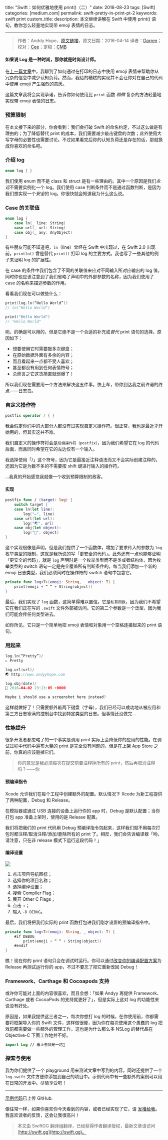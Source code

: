 title: "Swift：如何优雅地使用 print()（二）"
date: 2016-08-23
tags: [Swift]
categories: [medium.com]
permalink: swift-pretty-in-print-pt-2
keywords: swift print
custom_title: 
description: 本文继续讲解在 Swift 中使用 print() 语句，教你怎么轻量地实现带 emoji 表情的日志。

---
> 作者：Anddy Hope，[原文链接](https://medium.com/swift-programming/swift-pretty-in-print-pt-2-640cea920653#.jfchib95j)，原文日期：2016-04-14
> 译者：[Darren](https://github.com/Harman-darrenchen)；校对：[Cee](https://github.com/Cee)；定稿：[CMB](https://github.com/chenmingbiao)
  







<!--此处开始正文-->

#### 如果说 Log 是一种时尚，那你就是时尚设计师。

在[上一篇文章](http://swift.gg/2016/08/03/swift-prettify-your-print-statements-pt-1/)中，我聊到了如何通过在打印的日志中使用 emoji 表情来帮助你从冗杂的信息中减少认知负荷。然而，我给的糟糕的实现并不会让你对在自己的代码中使用 emoji 产生强烈的意愿。

这篇文章我将会实现承诺，告诉你如何使用比 `print` 函数 *稍微* 复杂的方法轻量地实现带 emoji 表情的日志。

<!--more-->

### 预算限制

在本文接下来的部分，你会看到：我们会打破 Swift 的命名约定，不过这么做是有理由的；为了降低替代 print 的成本，我们需要减少敲击键盘的次数；此外使用大写字母的必要性也需要讨论。不过如果看完后你的认知负荷还是存在的话，那就换成你喜欢的命名吧。

### 介绍 log

```swift
enum log { }
```

我们使用 enum 而不是 class 和 struct 是有一些理由的。其中一个原因是我们*永远*不需要实例化一个 log。我们使用 case 判断条件而不是通过函数判断，是因为我们想实现一个*安全*的 log。你很快就会知道我为什么这么说。

### Case 的关联值

```swift
enum log {
    case ln(_ line: String)
    case url(_ url: String)
    case obj(_ any: AnyObject)
}
```

有些朋友可能不知道吧，`ln`（line）曾经在 Swift 中出现过，在 Swift 2.0 出现前，`println()` 曾是替代 `print()` 打印 log 的主要方式。我也写了一些其他的例子来证明 log 的扩展性。

在 case 的条件中我们包含了不同的关联值来应对不同输入所对应输出的 log 值。同时你也应该注意到了我们省略了声明中的外部参数的名称，因为我们使用了 case 的名称来描述参数的作用。

看看我们现在可以做些什么：

```swift
print(log.ln(“Hello World”))
// ln("Hello World")

print("Hello World")
// "Hello World"
```

呃，的确是可以用的，但是它绝不是一个合适的补充或*替代* print 语句的选择。原因如下：

* 想要使用它时需要敲多次键盘；
* 在原始数据外面有多余的内容；
* 而且看起来一点都不受人喜欢；
* 甚至都没有用到任何表情符号；
* 总而言之它这货简直就弱爆了！

所以我们现在需要用一个方法来解决这五件事。快上车，带你到达我之前许诺的终点——日志岛。

### 自定义操作符

```swift
postfix operator / { }
```

我会假定你们中的大部分人都没有过实现自定义操作符。很正常，我也是最近才开始用的，但其实这并不难。

我们自定义的操作符将会是`后缀操作符（postfix）`，因为我们希望它在 log 的代码后面，而且同时希望在它的左边仅有一个输入。

我选择使用「/」这个符号，因为它是最接近注释语法而又不会实际创建注释的，还因为它是为数不多的不需要按 shift 键进行输入的操作符。

...我真的开始感觉我就像一个收到预算限制的政客。

#### 实现

```swift
postfix func / (target: log) {
    switch target {
    case ln(let line):
        log("✏️", line)
    case url(let url):
        log("🌏", url)
    case obj(let object):
        log("🔹", object)
}
```

这个实现很像是声明，但是我们提供了一个函数体，增加了要求传入的参数为 `log` 枚举类型的限制，这就是我所说的写「更安全的代码」。此外还有一点也能够证明「更安全的代码」，就是 `log` 声明时是一个枚举类型而不是类或者结构体，因为枚举类型的 switch 语句一定是完全覆盖所有判断条件的。每当我们添加一个新的 emoji 日志类型，我们必须同时在操作符的 switch 语句中包含它。

```swift
private func log<T>(emoji: String, _ object: T) {
    print(emoji + “ “ + String(object))
}
```

最后，我们实现了 `log` 函数，这简单得难以置信。它是`私有函数`，因为我们不希望它在我们正在写的 `.swift` 文件外部被访问。它的第二个参数是一个泛型，因为我们可能会传任何类型进去。

如你所见，它只是一个简单地把 emoji 表情和对象用一个空格连接起来的 print 语句。

### 用起来

```swift
log.ln(“Pretty”)/
✏️ Pretty

log.url(url)/
🌏 http://www.andyyhope.com

log.obj(date)/
🔹 2016–04–02 23:23:05 +0000

Maybe i should use a screenshot here instead?
```

这样就做好了！只需要额外敲两下键盘（字母），我们已经可以成功地从被应用和第三方日志塞满的控制台中找到特定类型的日志。但事情还没做完...

### 性能提升

很多开发者都忽略了的一个事实是调用 print 实际上会降低你的应用的性能。在调试过程中代码中遍布大量的 print 是完全没有问题的，但是在上架 App Store 之前，你真的应该删掉它们。

> 你的意思是我必须每次在提交前要注释掉所有的 print，然后再取消注释吗？——你

#### 预编译指令

Xcode 允许我们在每个工程中创建额外的配置。默认情况下 Xcode 为新工程提供了两种配置，Debug 和 Release。

在模拟器或通过 USB 连接的设备上运行你的 app 时，Debug 是默认配置；当你打包 app 准备上架时，使用的是 Release 配置。

我们将把我们的 print 代码用 Debug 预编译指令包起来，这样我们就不用每次打包时都注释/取消注释/添加/删除所有的 print 了。相反，我们会告诉编译器「哟，请注意，只在非 release 模式下运行这段代码！」

#### 编译设置

![](https://miro.medium.com/max/1743/1*wExNt9uLhE8ewadbCzTQCQ.png)

1. 点击项目导航图标；
2. 选择你的项目名称；
3. 选择编译设置；
4. 搜索 Compiler Flag；
5. 展开 Other C Flags；
6. 点击 +；
7. 输入 `-D DEBUG`。

最后，我们将把我们实际的 print 函数打包进我们刚才设置的预编译指令中。

```swift
private func log<T>(emoji: String, _ object: T) {
    #if DEBUG
        print(emoji + “ “ + String(object))
    #endif
}
```

瞧！现在你的 print 语句只会在调试时运行。你可以通过[改变你的编译配置方案](https://developer.apple.com/library/mac/recipes/xcode_help-scheme_editor/Articles/SchemeDialog.html)为 Release 再测试运行你的 app，不过不要忘了把它重新改回 Debug！

### Framework、Carthage 和 Cocoapods 支持

或许你可能对上面的内容很喜欢，而且会想：「如果 Andyy 再提供 Framework、Carthage 或者 CocoaPods 的支持就更好了」，但是实际上这对 log 的功能性来说没有好处。

原因是，如果我提供这三者之一，每次你想打 log 的时候，在你使用前，你都需要将框架导入你的 Swift 文件，这样做很傻，因为你在每次使用这个愚蠢的 log 把戏前都需要做一些额外的管理工作。这也是为什么那么多 NSLog 的替代品在 Objective-C 下面工作地并不好。

```swift
import Log // 看上去就是一坨💩
```

### 探索与使用

我为你们提供了一个 playground 用来测试文章中写到的内容，同时还提供了一个 `log.swift` 文件方便你添加到自己的项目中。示例代码中有一些额外的案例可以用在日常的开发中。尽情享受吧！

---

[示例代码](https://github.com/andyyhope/Blog_PrettyPrint)已上传 GitHub.

像往常一样，如果你喜欢你今天看到的内容，或者已经实现了它，请  [发推给我](https://twitter.com/AndyyHope)。我喜欢读者的反馈，这会让我很高兴！
> 本文由 SwiftGG 翻译组翻译，已经获得作者翻译授权，最新文章请访问 [http://swift.gg](http://swift.gg)。